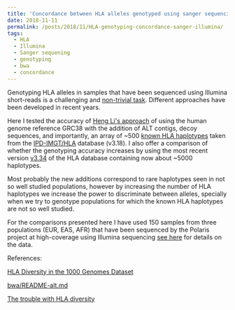 ```yaml
---
title: 'Concordance between HLA alleles genotyped using sanger sequencing and Illumina short-reads via Heng Li bwa-alt pipeline'
date: 2018-11-11
permalink: /posts/2018/11/HLA-genotyping-concordance-sanger-illumina/
tags:
  - HLA
  - Illumina
  - Sanger sequening
  - genotyping
  - bwa
  - concordance
---
```


Genotyping HLA alleles in samples that have been sequenced using Illumina short-reads is a challenging and [non-trivial task](http://genestogenomes.org/the-trouble-with-hla-diversity/). Different approaches have been developed in recent years. 

Here I tested the accuracy of [Heng Li's approach](https://github.com/lh3/bwa/blob/master/README-alt.md#hla-typing) of using the human genome reference GRC38 with the addition of ALT contigs, decoy sequences, and importantly, an array of ~500 [known HLA haplotypes](https://www.ebi.ac.uk/ipd/imgt/hla/docs/version_r3180.html) taken from the [IPD-IMGT/HLA](https://www.ebi.ac.uk/ipd/imgt/hla/) database (v3.18). I also offer a comparison of whether the genotyping accuracy increases by using the most recent version [v3.34](https://www.ebi.ac.uk/ipd/imgt/hla/docs/version_r3340.html) of the HLA database containing now about ~5000 haplotypes. 

Most probably the new additions correspond to rare haplotypes seen in not so well studied populations, however by increasing the number of HLA haplotypes we increase the power to discriminate between alleles, specially when we try to genotype populations for which the known HLA haplotypes are not so well studied. 

For the comparisons presented here I have used 150 samples from three populations (EUR, EAS, AFR) that have been sequenced by the Polaris project at high-coverage using Illumina sequencing [see here](https://jrodrigoflores.com/posts/2018/11/Polaris-project-diversity-panel/) for details on the data.


References:

[HLA Diversity in the 1000 Genomes Dataset](https://journals.plos.org/plosone/article?id=10.1371/journal.pone.0097282)

[bwa/README-alt.md](https://github.com/lh3/bwa/blob/master/README-alt.md#hla-typing)

[The trouble with HLA diversity](http://genestogenomes.org/the-trouble-with-hla-diversity/)
